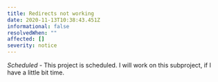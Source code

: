 ```yaml
---
title: Redirects not working
date: 2020-11-13T10:38:43.451Z
informational: false
resolvedWhen: ""
affected: []
severity: notice
---
```

*Scheduled -* This project is scheduled. I will work on this subproject, if I have a little bit time.